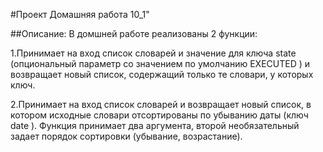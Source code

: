 #Проект Домашняя работа 10_1"

##Описание:
В домшней работе реализованы 2 функции:

1.Принимает на вход список словарей и значение для ключа state 
(опциональный параметр со значением по умолчанию EXECUTED )
и возвращает новый список, содержащий только те словари, у которых ключ.

2.Принимает на вход список словарей и возвращает новый список,
в котором исходные словари отсортированы по убыванию даты (ключ date ).
Функция принимает два аргумента, второй необязательный задает порядок сортировки
(убывание, возрастание).
